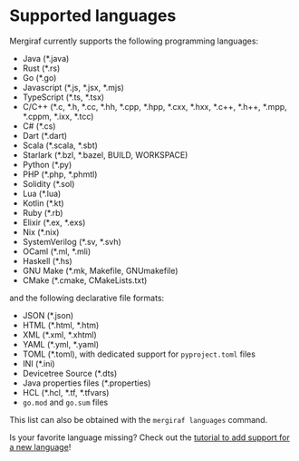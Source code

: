 # Supported languages

Mergiraf currently supports the following programming languages:
* Java (*.java)
* Rust (*.rs)
* Go (*.go)
* Javascript (*.js, *.jsx, *.mjs)
* TypeScript (*.ts, *.tsx)
* C/C++ (*.c, *.h, *.cc, *.hh, *.cpp, *.hpp, *.cxx, *.hxx, *.c++, *.h++, *.mpp, *.cppm, *.ixx, *.tcc)
* C# (*.cs)
* Dart (*.dart)
* Scala (*.scala, *.sbt)
* Starlark (*.bzl, *.bazel, BUILD, WORKSPACE)
* Python (*.py)
* PHP (*.php, *.phmtl)
* Solidity (*.sol)
* Lua (*.lua)
* Kotlin (*.kt)
* Ruby (*.rb)
* Elixir (*.ex, *.exs)
* Nix (*.nix)
* SystemVerilog (*.sv, *.svh)
* OCaml (*.ml, *.mli)
* Haskell (*.hs)
* GNU Make (*.mk, Makefile, GNUmakefile)
* CMake (*.cmake, CMakeLists.txt)

and the following declarative file formats:
* JSON (*.json)
* HTML (*.html, *.htm)
* XML (*.xml, *.xhtml)
* YAML (*.yml, *.yaml)
* TOML (*.toml), with dedicated support for `pyproject.toml` files
* INI (*.ini)
* Devicetree Source (*.dts)
* Java properties files (*.properties)
* HCL (*.hcl, *.tf, *.tfvars)
* `go.mod` and `go.sum` files

This list can also be obtained with the `mergiraf languages` command.

Is your favorite language missing? Check out the [tutorial to add support for a new language](./adding-a-language.md)!
